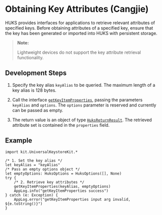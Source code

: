 # Obtaining Key Attributes (Cangjie)

HUKS provides interfaces for applications to retrieve relevant attributes of specified keys. Before obtaining attributes of a specified key, ensure that the key has been generated or imported into HUKS with persistent storage.

> **Note:**
>
> Lightweight devices do not support the key attribute retrieval functionality.

## Development Steps

1. Specify the key alias `keyAlias` to be queried. The maximum length of a key alias is 128 bytes.

2. Call the interface [`getKeyItemProperties`](../../../../API_Reference/source_en/apis/UniversalKeystoreKit/cj-apis-security_huks.md#func-getkeyitempropertiesstring-huksoptions), passing the parameters `keyAlias` and `options`. The `options` parameter is reserved and currently can be passed as empty.

3. The return value is an object of type [`HuksReturnResult`](../../../../API_Reference/source_en/apis/UniversalKeystoreKit/cj-apis-security_huks.md#class-huksreturnresult). The retrieved attribute set is contained in the `properties` field.

## Example

<!--compile-->
```cangjie
import kit.UniversalKeystoreKit.*

/* 1. Set the key alias */
let keyAlias = "keyAlias"
/* Pass an empty options object */
let emptyOptions: HuksOptions = HuksOptions([], None)
try {
    /* 2. Retrieve key attributes */
    getKeyItemProperties(keyAlias, emptyOptions)
    AppLog.info("getKeyItemProperties success")
} catch (e: Exception) {
    AppLog.error("getKeyItemProperties input arg invalid, ${e.toString()}")
}
```